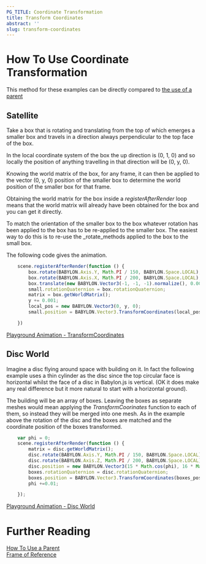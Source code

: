 ```yaml
---
PG_TITLE: Coordinate Transformation
title: Transform Coordinates
abstract: ''
slug: transform-coordinates
---
```



# How To Use Coordinate Transformation

This method for these examples can be directly compared to [the use of a parent](/How_To/Parenting) 

## Satellite

Take a box that is rotating and translating from the top of which emerges a smaller box and travels in a direction always perpendicular to the top face of the box. 

In the local coordinate system of the box the up direction is (0, 1, 0) and so locally the position of anything travelling in that direction will be (0, y, 0).

Knowing the world matrix of the box, for any frame, it can then be applied to the vector (0, y, 0) position of the smaller box to determine the world position of the smaller box for that frame.

Obtaining the world matrix for the box inside a _registerAfterRender_ loop means that the world matrix will already have been obtained for the box and you can get it directly.

To match the orientation of the smaller box to the box whatever rotation has been applied to the box has to be re-applied to the smaller box. The easiest way to do this is to re-use the _rotate_methods applied to the box to the small box.

The following code gives the animation.

```javascript
    scene.registerAfterRender(function () {
        box.rotate(BABYLON.Axis.Y, Math.PI / 150, BABYLON.Space.LOCAL);
        box.rotate(BABYLON.Axis.X, Math.PI / 200, BABYLON.Space.LOCAL);
        box.translate(new BABYLON.Vector3(-1, -1, -1).normalize(), 0.001, BABYLON.Space.WORLD)
        small.rotationQuaternion = box.rotationQuaternion;
        matrix = box.getWorldMatrix();
        y += 0.001;
        local_pos = new BABYLON.Vector3(0, y, 0);
        small.position = BABYLON.Vector3.TransformCoordinates(local_pos, matrix);

    })
```

[Playground Animation - TransformCoordinates](https://www.babylonjs-playground.com/#TRAIXW#2)

## Disc World

Imagine a disc flying around space with building on it. In fact the following example uses a thin cylinder as the disc since the top circular face is horizontal whilst the face of a disc in Babylon.js is vertical. (OK it does make any real difference but it more natural to start with a horizontal ground).

The building will be an array of boxes. Leaving the boxes as separate meshes would mean applying the _TransformCoorinates_ function to each of them, so instead they will be merged into one mesh. As in the example above the rotation of the disc and the boxes are matched and the coordinate position of the boxes transformed.

```javascript
    var phi = 0;
    scene.registerAfterRender(function () {
        matrix = disc.getWorldMatrix();
        disc.rotate(BABYLON.Axis.Y, Math.PI / 150, BABYLON.Space.LOCAL);
        disc.rotate(BABYLON.Axis.Z, Math.PI / 200, BABYLON.Space.LOCAL);
        disc.position = new BABYLON.Vector3(15 * Math.cos(phi), 16 * Math.sin(phi), 5)
        boxes.rotationQuaternion = disc.rotationQuaternion;
        boxes.position = BABYLON.Vector3.TransformCoordinates(boxes_position, matrix);
        phi +=0.01;

    });
```
[Playground Animation - Disc World](https://www.babylonjs-playground.com/#TRAIXW#5)

# Further Reading

[How To Use a Parent](/How_To/Parenting)  
[Frame of Reference](/resources/Frame_Of_Reference)